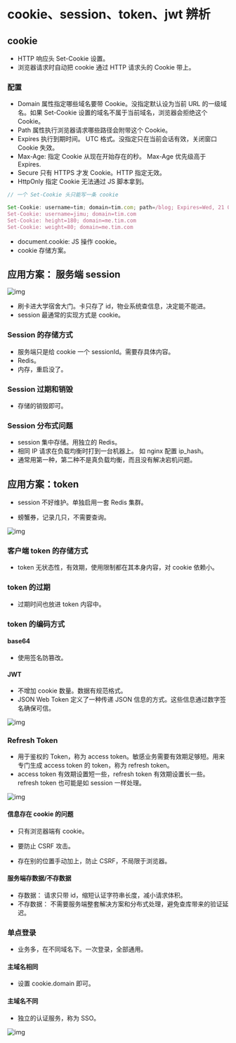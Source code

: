 # cookie、session、token、jwt 辨析

## cookie

* HTTP 响应头 Set-Cookie 设置。
* 浏览器请求时自动把 cookie 通过 HTTP 请求头的 Cookie 带上。

### 配置

* Domain 属性指定哪些域名要带 Cookie。没指定默认设为当前 URL 的一级域名。如果 Set-Cookie 设置的域名不属于当前域名，浏览器会拒绝这个 Cookie。
* Path 属性执行浏览器请求哪些路径会附带这个 Cookie。
* Expires 执行到期时间。 UTC 格式。没指定只在当前会话有效，关闭窗口 Cookie 失效。
* Max-Age: 指定 Cookie 从现在开始存在的秒。 Max-Age 优先级高于 Expires.
* Secure 只有 HTTPS 才发 Cookie。HTTP 指定无效。
* HttpOnly 指定 Cookie 无法通过 JS 脚本拿到。

```javascript
// 一个 Set-Cookie 头只能写一条 cookie

Set-Cookie: username=tim; domain=tim.com; path=/blog; Expires=Wed, 21 Oct 2015 07:28:00 GMT; Secure; HttpOnly
Set-Cookie: username=jimu; domain=tim.com
Set-Cookie: height=180; domain=me.tim.com
Set-Cookie: weight=80; domain=me.tim.com
```

* document.cookie: JS 操作 cookie。
* cookie 存储方案。

## 应用方案： 服务端 session

![img](cookie,session,token,jwt.assets/37adb2019d064967923a659848870771tplv-k3u1fbpfcp-watermark.awebp)

* 刷卡进大学宿舍大门。卡只存了 id，物业系统查信息，决定能不能进。
* session 最通常的实现方式是 cookie。

### Session 的存储方式

* 服务端只是给 cookie 一个 sessionId。需要存具体内容。
* Redis。
* 内存，重启没了。

### Session 过期和销毁

* 存储的销毁即可。

### Session 分布式问题

* session 集中存储。用独立的 Redis。
* 相同 IP 请求在负载均衡时打到一台机器上。 如 nginx 配置 ip_hash。
* 通常用第一种，第二种不是真负载均衡，而且没有解决宕机问题。

## 应用方案：token

* session 不好维护。单独启用一套 Redis 集群。

* 螃蟹券，记录几只，不需要查询。

![img](cookie,session,token,jwt.assets/a1c57a08eb204f528256f3980c721148tplv-k3u1fbpfcp-watermark.awebp)

### 客户端 token 的存储方式

* token 无状态性，有效期，使用限制都在其本身内容，对 cookie 依赖小。

### token 的过期

* 过期时间也放进 token 内容中。

### token 的编码方式

#### base64

* 使用签名防篡改。

#### JWT

* 不增加 cookie 数量。数据有规范格式。
* JSON Web Token 定义了一种传递 JSON 信息的方式。这些信息通过数字签名确保可信。

![img](cookie,session,token,jwt.assets/65b5e67305f84e9391de2d5b436600e7tplv-k3u1fbpfcp-watermark.awebp)

### Refresh Token

* 用于鉴权的 Token，称为 access token。敏感业务需要有效期足够短。用来专门生成 access token 的 token，称为 refresh token。
* access token 有效期设置短一些，refresh token 有效期设置长一些。refresh token 也可能是如 session 一样处理。

![img](cookie,session,token,jwt.assets/b764b256211b4ea182388fd92674fe70tplv-k3u1fbpfcp-watermark.awebp)





#### 信息存在 cookie 的问题

* 只有浏览器端有 cookie。

* 要防止 CSRF 攻击。

* 存在别的位置手动加上，防止 CSRF，不局限于浏览器。

#### 服务端存数据/不存数据

* 存数据： 请求只带 id，缩短认证字符串长度，减小请求体积。
* 不存数据： 不需要服务端整套解决方案和分布式处理，避免查库带来的验证延迟。



### 单点登录

* 业务多，在不同域名下。一次登录，全部通用。

#### 主域名相同

* 设置 cookie.domain 即可。

#### 主域名不同

* 独立的认证服务，称为 SSO。

![img](cookie,session,token,jwt.assets/bf2e8ba61fc94b52be164c207b9d8358tplv-k3u1fbpfcp-watermark.awebp)